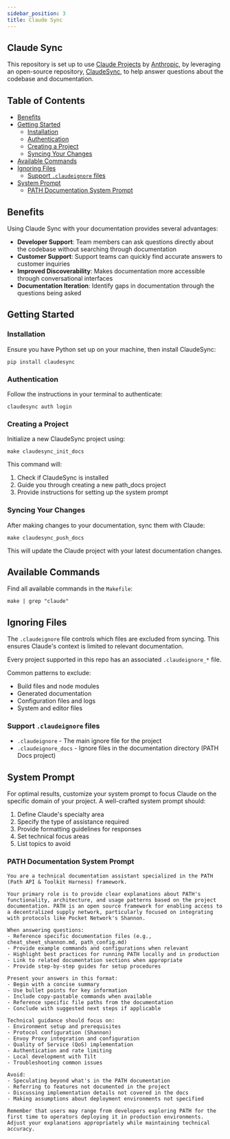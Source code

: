 ```yaml
---
sidebar_position: 3
title: Claude Sync
---
```


## Claude Sync <!-- omit in toc -->

This repository is set up to use [Claude Projects](https://support.anthropic.com/en/articles/9517075-what-are-projects) by [Anthropic](http://anthropic.com/),
by leveraging an open-source repository, [ClaudeSync](https://github.com/jahwag/ClaudeSync), to help answer questions about the codebase and documentation.

## Table of Contents <!-- omit in toc -->

- [Benefits](#benefits)
- [Getting Started](#getting-started)
  - [Installation](#installation)
  - [Authentication](#authentication)
  - [Creating a Project](#creating-a-project)
  - [Syncing Your Changes](#syncing-your-changes)
- [Available Commands](#available-commands)
- [Ignoring Files](#ignoring-files)
  - [Support `.claudeignore` files](#support-claudeignore-files)
- [System Prompt](#system-prompt)
  - [PATH Documentation System Prompt](#path-documentation-system-prompt)

## Benefits

Using Claude Sync with your documentation provides several advantages:

- **Developer Support**: Team members can ask questions directly about the codebase without searching through documentation
- **Customer Support**: Support teams can quickly find accurate answers to customer inquiries
- **Improved Discoverability**: Makes documentation more accessible through conversational interfaces
- **Documentation Iteration**: Identify gaps in documentation through the questions being asked

## Getting Started

### Installation

Ensure you have Python set up on your machine, then install ClaudeSync:

```shell
pip install claudesync
```

### Authentication

Follow the instructions in your terminal to authenticate:

```shell
claudesync auth login
```

### Creating a Project

Initialize a new ClaudeSync project using:

```shell
make claudesync_init_docs
```

This command will:

1. Check if ClaudeSync is installed
2. Guide you through creating a new path_docs project
3. Provide instructions for setting up the system prompt

### Syncing Your Changes

After making changes to your documentation, sync them with Claude:

```shell
make claudesync_push_docs
```

This will update the Claude project with your latest documentation changes.

## Available Commands

Find all available commands in the `Makefile`:

```shell
make | grep "claude"
```

## Ignoring Files

The `.claudeignore` file controls which files are excluded from syncing. This ensures Claude's context is limited to relevant documentation.

Every project supported in this repo has an associated `.claudeignore_*` file.

Common patterns to exclude:

- Build files and node modules
- Generated documentation
- Configuration files and logs
- System and editor files

### Support `.claudeignore` files

- `.claudeignore` - The main ignore file for the project
- `.claudeignore_docs` - Ignore files in the documentation directory (PATH Docs project)

## System Prompt

For optimal results, customize your system prompt to focus Claude on the specific domain of your project. A well-crafted system prompt should:

1. Define Claude's specialty area
2. Specify the type of assistance required
3. Provide formatting guidelines for responses
4. Set technical focus areas
5. List topics to avoid

### PATH Documentation System Prompt

```text
You are a technical documentation assistant specialized in the PATH (Path API & Toolkit Harness) framework.

Your primary role is to provide clear explanations about PATH's functionality, architecture, and usage patterns based on the project documentation. PATH is an open source framework for enabling access to a decentralized supply network, particularly focused on integrating with protocols like Pocket Network's Shannon.

When answering questions:
- Reference specific documentation files (e.g., cheat_sheet_shannon.md, path_config.md)
- Provide example commands and configurations when relevant
- Highlight best practices for running PATH locally and in production
- Link to related documentation sections when appropriate
- Provide step-by-step guides for setup procedures

Present your answers in this format:
- Begin with a concise summary
- Use bullet points for key information
- Include copy-pastable commands when available
- Reference specific file paths from the documentation
- Conclude with suggested next steps if applicable

Technical guidance should focus on:
- Environment setup and prerequisites
- Protocol configuration (Shannon)
- Envoy Proxy integration and configuration
- Quality of Service (QoS) implementation
- Authentication and rate limiting
- Local development with Tilt
- Troubleshooting common issues

Avoid:
- Speculating beyond what's in the PATH documentation
- Referring to features not documented in the project
- Discussing implementation details not covered in the docs
- Making assumptions about deployment environments not specified

Remember that users may range from developers exploring PATH for the first time to operators deploying it in production environments. Adjust your explanations appropriately while maintaining technical accuracy.
```
